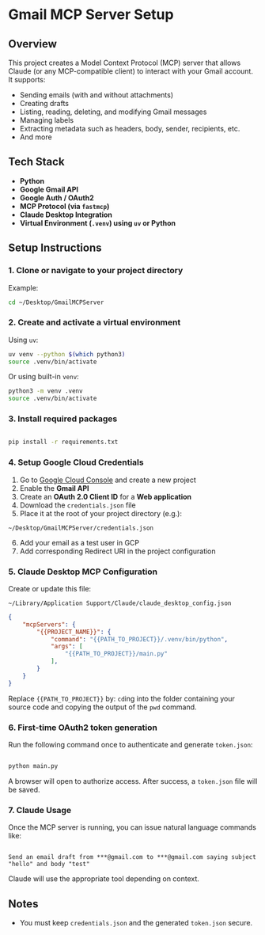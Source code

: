 # Gmail MCP Server Setup

## Overview

This project creates a Model Context Protocol (MCP) server that allows Claude (or any MCP-compatible client) to interact with your Gmail account. It supports:
- Sending emails (with and without attachments)
- Creating drafts
- Listing, reading, deleting, and modifying Gmail messages
- Managing labels
- Extracting metadata such as headers, body, sender, recipients, etc.
- And more

## Tech Stack

- **Python**
- **Google Gmail API**
- **Google Auth / OAuth2**
- **MCP Protocol (via `fastmcp`)**
- **Claude Desktop Integration**
- **Virtual Environment (`.venv`) using `uv` or Python**

## Setup Instructions
### 1. Clone or navigate to your project directory

Example:
```bash
cd ~/Desktop/GmailMCPServer
```
### 2. Create and activate a virtual environment

Using `uv`:

```bash
uv venv --python $(which python3)
source .venv/bin/activate
```

Or using built-in `venv`:

```bash
python3 -m venv .venv
source .venv/bin/activate
```
### 3. Install required packages

```bash

pip install -r requirements.txt

```
### 4. Setup Google Cloud Credentials

1. Go to [Google Cloud Console](https://console.cloud.google.com/) and create a new project
2. Enable the **Gmail API**
3. Create an **OAuth 2.0 Client ID** for a **Web application**
4. Download the `credentials.json` file
5. Place it at the root of your project directory (e.g.):
```
~/Desktop/GmailMCPServer/credentials.json
```
6. Add your email as a test user in GCP
7. Add corresponding Redirect URI in the project configuration

### 5. Claude Desktop MCP Configuration

Create or update this file:

```
~/Library/Application Support/Claude/claude_desktop_config.json
```
```json
{
	"mcpServers": {
		"{{PROJECT_NAME}}": {
			"command": "{{PATH_TO_PROJECT}}/.venv/bin/python",
			"args": [
				"{{PATH_TO_PROJECT}}/main.py"
			],
		}
	}
}
```

Replace `{{PATH_TO_PROJECT}}` by: `cd`ing into the folder containing your source code and copying the output of the `pwd` command. 

### 6. First-time OAuth2 token generation

Run the following command once to authenticate and generate `token.json`:
```bash

python main.py

```
A browser will open to authorize access. After success, a `token.json` file will be saved.

### 7. Claude Usage

Once the MCP server is running, you can issue natural language commands like:

```

Send an email draft from ***@gmail.com to ***@gmail.com saying subject "hello" and body "test"

```

Claude will use the appropriate tool depending on context.

## Notes

- You must keep `credentials.json` and the generated `token.json` secure.
